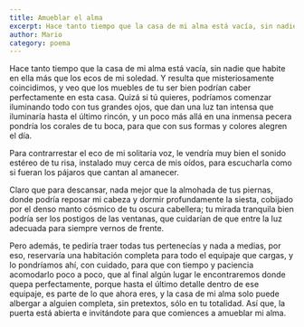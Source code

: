 ```yaml
---
title: Amueblar el alma
excerpt: Hace tanto tiempo que la casa de mi alma está vacía, sin nadie que habite en ella más que los ecos de mi soledad. Y resulta que misteriosamente coincidimos, y veo que los muebles de tu ser bien podrían caber perfectamente en esta casa. 
author: Mario
category: poema
---
```


Hace tanto tiempo que la casa de mi alma está vacía, sin nadie que habite en ella más que los ecos de mi soledad. Y resulta que misteriosamente coincidimos, y veo que los muebles de tu ser bien podrían caber perfectamente en esta casa. Quizá si tú quieres, podríamos comenzar iluminando todo con tus grandes ojos, que dan una luz tan intensa que iluminaría hasta el último rincón, y un poco más allá en una inmensa pecera pondría los corales de tu boca, para que con sus formas y colores alegren el día.

Para contrarrestar el eco de mi solitaria voz, le vendría muy bien el sonido estéreo de tu risa, instalado muy cerca de mis oídos, para escucharla como si fueran los pájaros que cantan al amanecer. 

Claro que para descansar, nada mejor que la almohada de tus piernas, donde podría reposar mi cabeza y dormir profundamente la siesta, cobijado por el denso manto cósmico de tu oscura cabellera; tu mirada tranquila bien podría ser los postigos de las ventanas, que cuidarían de que entre la luz adecuada para siempre vernos de frente.

Pero además, te pediría traer todas tus pertenecías y nada a medias, por eso, reservaría una habitación completa para todo el equipaje que cargas, y lo pondríamos ahí, con cuidado, para que con tiempo y paciencia acomodarlo poco a poco, que al final algún lugar le encontraremos donde quepa perfectamente, porque hasta el último detalle dentro de ese equipaje, es parte de lo que ahora eres, y la casa de mi alma solo puede albergar a alguien completa, sin pretextos, sólo en tu totalidad. Así que, la puerta está abierta e invitándote para que comiences a amueblar mi alma. 
